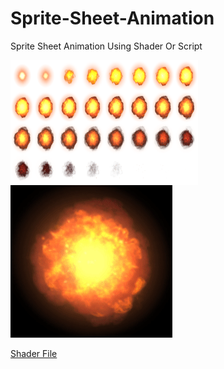 # Sprite-Sheet-Animation
Sprite Sheet Animation Using Shader Or Script

<img src="Assets/SheetAnimation/Sprite/Explosion.png" align="left" height="200" width="300" >

![Explostion](Explostion.gif)

[Shader File](https://github.com/virendra531/Sprite-Sheet-Animation/blob/master/Assets/SheetAnimation/Shader/FlipBook.shader)
